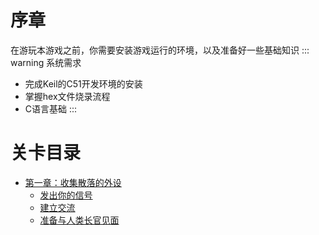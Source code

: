 # 序章
在游玩本游戏之前，你需要安装游戏运行的环境，以及准备好一些基础知识
::: warning 系统需求
- 完成Keil的C51开发环境的安装
- 掌握hex文件烧录流程
- C语言基础
:::
# 关卡目录
- [第一章：收集散落的外设](./1)
	- [发出你的信号](./1)
	- [建立交流](./2)
	- [准备与人类长官见面](./3)